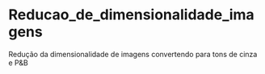 # Reducao_de_dimensionalidade_imagens
Redução da dimensionalidade de imagens convertendo para tons de cinza e P&amp;B
